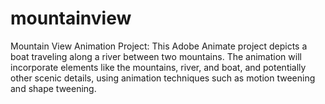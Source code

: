 # mountainview
Mountain View Animation Project: This Adobe Animate project depicts a boat traveling along a river between two mountains. The animation will incorporate elements like the mountains, river, and boat, and potentially other scenic details, using animation techniques such as motion tweening and shape tweening.

